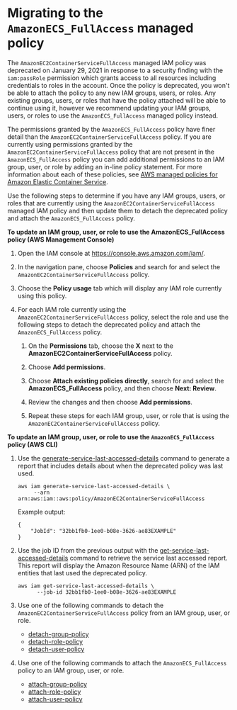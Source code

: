 # Migrating to the `AmazonECS_FullAccess` managed policy<a name="security-iam-awsmanpol-amazonecs-full-access-migration"></a>

The `AmazonEC2ContainerServiceFullAccess` managed IAM policy was deprecated on January 29, 2021 in response to a security finding with the `iam:passRole` permission which grants access to all resources including credentials to roles in the account\. Once the policy is deprecated, you won't be able to attach the policy to any new IAM groups, users, or roles\. Any existing groups, users, or roles that have the policy attached will be able to continue using it, however we recommend updating your IAM groups, users, or roles to use the `AmazonECS_FullAccess` managed policy instead\.

The permissions granted by the `AmazonECS_FullAccess` policy have finer detail than the `AmazonEC2ContainerServiceFullAccess` policy\. If you are currently using permissions granted by the `AmazonEC2ContainerServiceFullAccess` policy that are not present in the `AmazonECS_FullAccess` policy you can add additional permissions to an IAM group, user, or role by adding an in\-line policy statement\. For more information about each of these policies, see [AWS managed policies for Amazon Elastic Container Service](security-iam-awsmanpol.md)\.

Use the following steps to determine if you have any IAM groups, users, or roles that are currently using the `AmazonEC2ContainerServiceFullAccess` managed IAM policy and then update them to detach the deprecated policy and attach the `AmazonECS_FullAccess` policy\.

**To update an IAM group, user, or role to use the AmazonECS\_FullAccess policy \(AWS Management Console\)**

1. Open the IAM console at [https://console\.aws\.amazon\.com/iam/](https://console.aws.amazon.com/iam/)\.

1. In the navigation pane, choose **Policies** and search for and select the `AmazonEC2ContainerServiceFullAccess` policy\.

1. Choose the **Policy usage** tab which will display any IAM role currently using this policy\.

1. For each IAM role currently using the `AmazonEC2ContainerServiceFullAccess` policy, select the role and use the following steps to detach the deprecated policy and attach the `AmazonECS_FullAccess` policy\.

   1. On the **Permissions** tab, choose the **X** next to the **AmazonEC2ContainerServiceFullAccess** policy\.

   1. Choose **Add permissions**\.

   1. Choose **Attach existing policies directly**, search for and select the **AmazonECS\_FullAccess** policy, and then choose **Next: Review**\.

   1. Review the changes and then choose **Add permissions**\.

   1. Repeat these steps for each IAM group, user, or role that is using the `AmazonEC2ContainerServiceFullAccess` policy\.

**To update an IAM group, user, or role to use the `AmazonECS_FullAccess` policy \(AWS CLI\)**

1. Use the [generate\-service\-last\-accessed\-details](https://docs.aws.amazon.com/cli/latest/reference/iam/generate-service-last-accessed-details.html) command to generate a report that includes details about when the deprecated policy was last used\.

   ```
   aws iam generate-service-last-accessed-details \
        --arn arn:aws:iam::aws:policy/AmazonEC2ContainerServiceFullAccess
   ```

   Example output:

   ```
   {
       "JobId": "32bb1fb0-1ee0-b08e-3626-ae83EXAMPLE"
   }
   ```

1. Use the job ID from the previous output with the [get\-service\-last\-accessed\-details](https://docs.aws.amazon.com/cli/latest/reference/iam/get-service-last-accessed-details.html) command to retrieve the service last accessed report\. This report will display the Amazon Resource Name \(ARN\) of the IAM entities that last used the deprecated policy\.

   ```
   aws iam get-service-last-accessed-details \
         --job-id 32bb1fb0-1ee0-b08e-3626-ae83EXAMPLE
   ```

1. Use one of the following commands to detach the `AmazonEC2ContainerServiceFullAccess` policy from an IAM group, user, or role\.
   + [detach\-group\-policy](https://docs.aws.amazon.com/cli/latest/reference/iam/detach-group-policy.html)
   + [detach\-role\-policy](https://docs.aws.amazon.com/cli/latest/reference/iam/detach-role-policy.html)
   + [detach\-user\-policy](https://docs.aws.amazon.com/cli/latest/reference/iam/detach-user-policy.html)

1. Use one of the following commands to attach the `AmazonECS_FullAccess` policy to an IAM group, user, or role\.
   + [attach\-group\-policy](https://docs.aws.amazon.com/cli/latest/reference/iam/attach-group-policy.html)
   + [attach\-role\-policy](https://docs.aws.amazon.com/cli/latest/reference/iam/attach-role-policy.html)
   + [attach\-user\-policy](https://docs.aws.amazon.com/cli/latest/reference/iam/attach-user-policy.html)